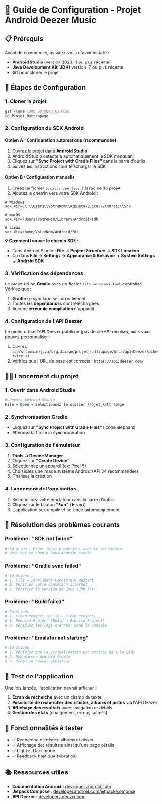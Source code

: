 # 🚀 Guide de Configuration - Projet Android Deezer Music

## 📋 Prérequis

Avant de commencer, assurez-vous d'avoir installé :

- **Android Studio** (version 2023.1.1 ou plus récente)
- **Java Development Kit (JDK)** version 17 ou plus récente
- **Git** pour cloner le projet

## 🎯 Étapes de Configuration

### **1. Cloner le projet**

```bash
git clone [URL_DU_REPO_GITHUB]
cd Projet_Rattrapage
```

### **2. Configuration du SDK Android**

#### **Option A : Configuration automatique (recommandée)**
1. Ouvrez le projet dans **Android Studio**
2. Android Studio détectera automatiquement le SDK manquant
3. Cliquez sur **"Sync Project with Gradle Files"** dans la barre d'outils
4. Suivez les instructions pour télécharger le SDK

#### **Option B : Configuration manuelle**
1. Créez un fichier `local.properties` à la racine du projet
2. Ajoutez le chemin vers votre SDK Android :

```properties
# Windows
sdk.dir=C\:\\Users\\VotreNom\\AppData\\Local\\Android\\Sdk

# macOS
sdk.dir=/Users/VotreNom/Library/Android/sdk

# Linux
sdk.dir=/home/VotreNom/Android/Sdk
```

**💡 Comment trouver le chemin SDK :**
- Dans Android Studio : **File → Project Structure → SDK Location**
- Ou dans **File → Settings → Appearance & Behavior → System Settings → Android SDK**

### **3. Vérification des dépendances**

Le projet utilise **Gradle** avec un fichier `libs.versions.toml` centralisé. Vérifiez que :

1. **Gradle** se synchronise correctement
2. Toutes les **dépendances** sont téléchargées
3. Aucune **erreur de compilation** n'apparaît

### **4. Configuration de l'API Deezer**

Le projet utilise l'API Deezer publique (pas de clé API requise), mais vous pouvez personnaliser :

1. Ouvrez `app/src/main/java/org/diiage/projet_rattrapage/data/api/DeezerApiService.kt`
2. Vérifiez que l'URL de base est correcte : `https://api.deezer.com/`

## 🏃‍♂️ Lancement du projet

### **1. Ouvrir dans Android Studio**
```bash
# Depuis Android Studio
File → Open → Sélectionnez le dossier Projet_Rattrapage
```

### **2. Synchronisation Gradle**
- Cliquez sur **"Sync Project with Gradle Files"** (icône éléphant)
- Attendez la fin de la synchronisation

### **3. Configuration de l'émulateur**
1. **Tools → Device Manager**
2. Cliquez sur **"Create Device"**
3. Sélectionnez un appareil (ex: Pixel 5)
4. Choisissez une image système Android (API 34 recommandée)
5. Finalisez la création

### **4. Lancement de l'application**
1. Sélectionnez votre émulateur dans la barre d'outils
2. Cliquez sur le bouton **"Run"** (▶️ vert)
3. L'application se compile et se lance automatiquement

## 🔧 Résolution des problèmes courants

### **Problème : "SDK not found"**
```bash
# Solution : Créer local.properties avec le bon chemin
# Vérifiez le chemin dans Android Studio
```

### **Problème : "Gradle sync failed"**
```bash
# Solutions :
# 1. File → Invalidate Caches and Restart
# 2. Vérifiez votre connexion internet
# 3. Vérifiez la version de Java (JDK 17+)
```

### **Problème : "Build failed"**
```bash
# Solutions :
# 1. Clean Project (Build → Clean Project)
# 2. Rebuild Project (Build → Rebuild Project)
# 3. Vérifiez les logs d'erreur dans la console
```

### **Problème : "Emulator not starting"**
```bash
# Solutions :
# 1. Vérifiez que la virtualisation est activée dans le BIOS
# 2. Redémarrez Android Studio
# 3. Créez un nouvel émulateur
```

## 📱 Test de l'application

Une fois lancée, l'application devrait afficher :

1. **Écran de recherche** avec un champ de texte
2. **Possibilité de rechercher des artistes, albums et pistes** via l'API Deezer
3. **Affichage des résultats** avec navigation et détails
4. **Gestion des états** (chargement, erreur, succès)

## 🎯 Fonctionnalités à tester

- ✅ Recherche d'artistes, albums et pistes
- ✅ Affichage des résultats ainsi qu'une page détails
- ✅ Light et Dark mode
- ✅ Feedback haptique (vibration)

## 📚 Ressources utiles

- **Documentation Android** : [developer.android.com](https://developer.android.com)
- **Jetpack Compose** : [developer.android.com/jetpack/compose](https://developer.android.com/jetpack/compose)
- **API Deezer** : [developers.deezer.com](https://developers.deezer.com)


